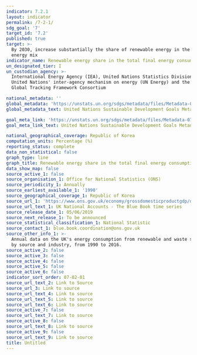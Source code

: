 ```yaml
---
indicator: 7.2.1
layout: indicator
permalink: /7-2-1/
sdg_goal: '7'
target_id: '7.2'
published: true
target: >-
  By 2030, increase substantially the share of renewable energy in the global
  energy mix
indicator_name: Renewable energy share in the total final energy consumption
un_designated_tier: I
un_custodian_agency: >-
  International Energy Agency (IEA), United Nations Statistics Division (UNSD),
  United Nations' inter-agency mechanism on energy (UN Energy) and the SE4ALL
  Global Tracking Framework Consortium

national_metadata: ''
global_metadata: 'https://unstats.un.org/sdgs/metadata/files/Metadata-07-02-01.pdf'
global_metadata_text: United Nations Sustainable Development Goals Metadata (PDF 216 KB)

goal_meta_link: 'https://unstats.un.org/sdgs/metadata/files/Metadata-07-02-01.pdf'
goal_meta_link_text: United Nations Sustainable Development Goals Metadata (PDF 216 KB)

national_geographical_coverage: Republic of Korea
computation_units: Percentage (%)
reporting_status: complete
data_non_statistical: false
graph_type: line
graph_title: Renewable energy share in the total final energy consumption
data_show_map: false
source_active_1: false
source_organisation_1: Office for National Statistics (ONS)
source_periodicity_1: Annually
source_earliest_available_1: '1990'
source_geographical_coverage_1: Republic of Korea
source_url_1: 'https://www.ons.gov.uk/economy/grossdomesticproductgdp/datasets/bluebook'
source_url_text_1: UK National Accounts - The Blue Book time series
source_release_date_1: 05/06/2019
source_next_release_1: To be announced
source_statistical_classification_1: National Statistic
source_contact_1: blue.book.coordination@ons.gov.uk
source_other_info_1: >-
  Annual data on the UK's energy consumption from renewable and waste sources,
  by source and industry, from 1990 to 2016.
source_active_2: false
source_active_3: false
source_active_4: false
source_active_5: false
source_active_6: false
indicator_sort_order: 07-02-01
source_url_text_2: Link to Source
source_url_3: Link to source
source_url_text_4: Link to source
source_url_text_5: Link to source
source_url_text_6: Link to source
source_active_7: false
source_url_text_7: Link to source
source_active_8: false
source_url_text_8: Link to source
source_active_9: false
source_url_text_9: Link to source
title: Untitled
---
```

